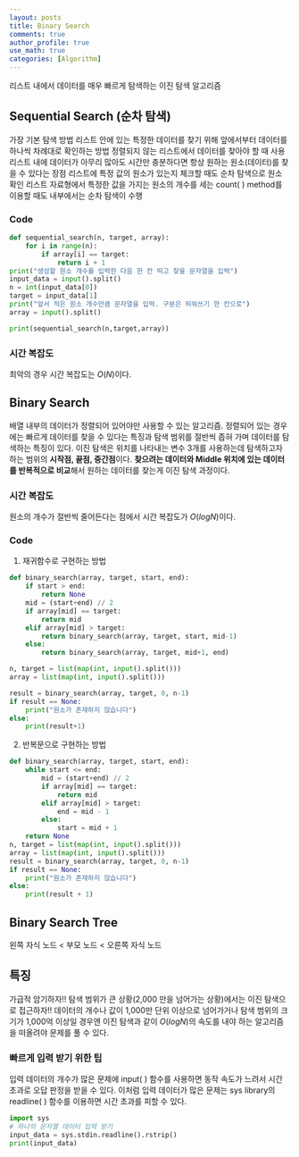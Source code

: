 ```yaml
---
layout: posts
title: Binary Search
comments: true
author_profile: true
use_math: true
categories: [Algorithm]
---
```


리스트 내에서 데이터를 매우 빠르게 탐색하는 이진 탐색 알고리즘
## Sequential Search (순차 탐색)
가장 기본 탐색 방법
리스트 안에 있는 특정한 데이터를 찾기 위해 앞에서부터 데이터를 하나씩 차례대로 확인하는 방법
정렬되지 않는 리스트에서 데이터를 찾아야 할 때 사용
리스트 내에 데이터가 아무리 많아도 시간만 충분하다면 항상 원하는 원소(데이터)를 찾을 수 있다는 장점
리스트에 특정 값의 원소가 있는지 체크할 때도 순차 탐색으로 원소 확인
 리스트 자료형에서 특정한 값을 가지는 원소의 개수를 세는 count( ) method를 이용할 때도 내부에서는 순차 탐색이 수행
 
### Code
```python
def sequential_search(n, target, array):
	for i in range(n):
		if array[i] == target:
			return i + 1
print("생성할 원소 개수를 입력한 다음 한 칸 띄고 찾을 문자열을 입력")
input_data = input().split()
n = int(input_data[0])
target = input_data[1]
print("앞서 적은 원소 개수만큼 문자열을 입력. 구분은 띄워쓰기 한 칸으로")
array = input().split()

print(sequential_search(n,target,array))
```
### 시간 복잡도
최악의 경우 시간 복잡도는 $O(N)$이다.

## Binary Search
배열 내부의 데이터가 정렬되어 있어야만 사용할 수 있는 알고리즘.
정렬되어 있는 경우에는 빠르게 데이터를 찾을 수 있다는 특징과 탐색 범위를 절반씩 좁혀 가며 데이터를 탐색하는 특징이 있다.
이진 탐색은 위치를 나타내는 변수 3개를 사용하는데 탐색하고자 하는 범위의 **시작점, 끝점, 중간점**이다.
**찾으려는 데이터와 Middle 위치에 있는 데이터를 반복적으로 비교**해서 원하는 데이터를 찾는게 이진 탐색 과정이다.

### 시간 복잡도
원소의 개수가 절반씩 줄어든다는 점에서 시간 복잡도가 $O(logN)$이다.

### Code
1. 재귀함수로 구현하는 방법

```python
def binary_search(array, target, start, end):
	if start > end:
		return None
	mid = (start+end) // 2
	if array[mid] == target:
		return mid
	elif array[mid] > target:
		return binary_search(array, target, start, mid-1)
	else:
		return binary_search(array, target, mid+1, end)

n, target = list(map(int, input().split()))
array = list(map(int, input().split()))

result = binary_search(array, target, 0, n-1)
if result == None:
	print("원소가 존재하지 않습니다")
else:
	print(result+1)
```

2. 반복문으로 구현하는 방법

```python
def binary_search(array, target, start, end):
	while start <= end:
		mid = (start+end) // 2
		if array[mid] == target:
			return mid
		elif array[mid] > target:
			end = mid - 1
		else:
			start = mid + 1
	return None
n, target = list(map(int, input().split()))
array = list(map(int, input().split()))
result = binary_search(array, target, 0, n-1)
if result == None:
	print("원소가 존재하지 않습니다")
else:
	print(result + 1)
```

## Binary Search Tree
왼쪽 자식 노드 < 부모 노드 < 오른쪽 자식 노드

## 특징
가급적 암기하자!!
탐색 범위가 큰 상황(2,000 만을 넘어가는 상황)에서는 이진 탐색으로 접근하자!!
데이터의 개수나 값이 1,000만 단위 이상으로 넘어가거나 탐색 범위의 크기가 1,000억 이상일 경우엔 
이진 탐색과 같이 $O(logN)$의 속도를 내야 하는 알고리즘을 떠올려야 문제를 풀 수 있다.

### 빠르게 입력 받기 위한 팁
입력 데이터의 개수가 많은 문제에 input( ) 함수를 사용하면 동작 속도가 느려서 시간 초과로 오답 판정을 받을 수 있다. 
이처럼 입력 데이터가 많은 문제는 sys library의 readline( ) 함수를 이용하면 시간 초과를 피할 수 있다.

```python
import sys
# 하나의 문자열 데이터 입력 받기
input_data = sys.stdin.readline().rstrip()
print(input_data)
```
